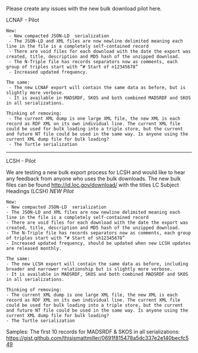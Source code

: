 Please create any issues with the new bulk download pilot here.


LCNAF - Pilot
```
New:
 - New compacted JSON-LD  serialization
 - The JSON-LD and XML files are now newline delimited meaning each line in the file is a completely self-contained record
 - There are void files for each download with the date the export was created, title, description and MD5 hash of the unzipped download.
 - The N-Triple file has records separators now as comments, each group of triples start with “# Start of n12345678”
 - Increased updated frequency.
            
The same:
 - The new LCNAF export will contain the same data as before, but is slightly more verbose.
 - It is available in MADSRDF, SKOS and both combined MADSRDF and SKOS in all serializations.
            
Thinking of removing:
 - The current XML dump is one large XML file, the new XML is each record as RDF XML on its own individual line. The current XML file could be used for bulk loading into a triple store, but the current and future NT file could be used in the same way. Is anyone using the current XML dump file for bulk loading?
 - The Turtle serialization
```

---


LCSH - Pilot

We are testing a new bulk export process for LCSH and would like to hear any feedback from anyone who uses the bulk downloads. The new bulk files can be found http://id.loc.gov/download/ with the titles LC Subject Headings (LCSH) *NEW Pilot*
```
New:
- New compacted JSON-LD  serialization
- The JSON-LD and XML files are now newline delimited meaning each line in the file is a completely self-contained record
- There are void files for each download with the date the export was created, title, description and MD5 hash of the unzipped download.
- The N-Triple file has records separators now as comments, each group of triples start with “# Start of sh12345678”
- Increased updated frequency, should be updated when new LCSH updates are released monthly.

The same:
- The new LCSH export will contain the same data as before, including broader and narrower relationship but is slightly more verbose.
- It is available in MADSRDF, SKOS and both combined MADSRDF and SKOS in all serializations.

Thinking of removing:
- The current XML dump is one large XML file, the new XML is each record as RDF XML on its own individual line. The current XML file could be used for bulk loading into a triple store, but the current and future NT file could be used in the same way. Is anyone using the current XML dump file for bulk loading?
- The Turtle serialization

```
Samples: 
The first 10 records for MADSRDF & SKOS in all serializations:
https://gist.github.com/thisismattmiller/0691f815478a5dc337e2e140becfc549

